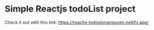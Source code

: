# Simple Reactjs todoList project
Check it out with this link: https://reactjs-todoslongnguyen.netlify.app/

